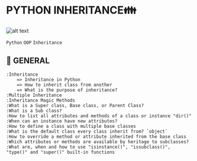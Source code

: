 # PYTHON INHERITANCE:family:

![alt text](https://th.bing.com/th/id/R.568e2d4e0e24435d5a810da285116d64?rik=rEiZnIUF98Kjjw&pid=ImgRaw&r=0)

`Python` `OOP` `Inheritance`

## :book: GENERAL

	:Inheritance
		=> Inheritance in Python
		=> How to inherit class from another
		=> What is the purpose of inheritance?
	:Multiple Inheritance
	:Inheritance Magic Methods
	:What is a Super class, Base class, or Parent Class?
	:What is a Sub class?
	:How to list all attributes and methods of a class or instance "dir()"
	:When can an instance have new attributes?
	:How to define a class with multiple base classes
	:What is the default class every class inherit from? `object`
	:How to override a method or attribute inherited from the base class
	:Which attributes or methods are available by heritage to subclasses?
	:What are, when and how to use "isinstance()", "issubclass()", "type()" and "super()" built-in functions
